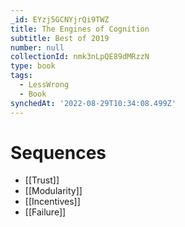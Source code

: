 ```yaml
---
_id: EYzj5GCNYjrQi9TWZ
title: The Engines of Cognition
subtitle: Best of 2019
number: null
collectionId: nmk3nLpQE89dMRzzN
type: book
tags:
  - LessWrong
  - Book
synchedAt: '2022-08-29T10:34:08.499Z'
---
```


# Sequences

- [[Trust]]
- [[Modularity]]
- [[Incentives]]
- [[Failure]]